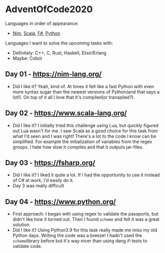 # AdventOfCode2020

Languages in order of appearance:
- [Nim](https://nim-lang.org/), [Scala](https://www.scala-lang.org/), [F#](https://fsharp.org/), [Python](https://fsharp.org/)

Languages I want to solve the upcoming tasks with:
- Definitely: C++, C, Rust, Haskell, Elixir/Erlang
- Maybe: Cobol

## Day 01 - https://nim-lang.org/
* Did I like it? Yeah, kind of. At times it felt like a fast Python with even more syntax sugar than the newest versions of Python(and that says a lot!). On top of it all I love that it's compiled(or transpiled?).
## Day 02 - https://www.scala-lang.org/
* Did I like it? I initially tried this challenge using Lua, but quickly figured out Lua wasn't for me. I saw Scala as a good choice for this task from what I'd seen and I was right! There's a lot to the code I know can be simplified. For example the initialization of variables from the regex groups. I hate how slow it compiles and that it outputs jar-files.
## Day 03 - https://fsharp.org/
* Did I like it? I liked it quite a lot. If I had the opportunity to use it instead of C# at work, I'd easily do it.
* Day 3 was really difficult
## Day 04 - https://www.python.org/
* First approach: I began with using regex to validate the passports, but didn't like how it turned out. Then I found `scheme` and felt it was a great solution.
* Did I like it? Using Python3.9 for this task really made me miss my old Python days. Writing the code was a breeze! I hadn't used the `scheme`library before but it's way nicer than using dang if-tests to validate code.
